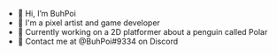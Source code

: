 - 👋 Hi, I’m BuhPoi
- 🎨 I'm a pixel artist and game developer
- 🐧 Currently working on a 2D platformer about a penguin called Polar
- 📧 Contact me at @BuhPoi#9334 on Discord

<!---
BuhPoi/BuhPoi is a ✨ special ✨ repository because its `README.md` (this file) appears on your GitHub profile.
You can click the Preview link to take a look at your changes.
--->
